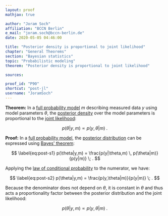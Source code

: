 ```yaml
---
layout: proof
mathjax: true

author: "Joram Soch"
affiliation: "BCCN Berlin"
e_mail: "joram.soch@bccn-berlin.de"
date: 2020-05-05 04:46:00

title: "Posterior density is proportional to joint likelihood"
chapter: "General Theorems"
section: "Bayesian statistics"
topic: "Probabilistic modeling"
theorem: "Posterior density is proportional to joint likelihood"

sources:

proof_id: "P90"
shortcut: "post-jl"
username: "JoramSoch"
---
```



**Theorem:** In a [full probability model](/D/fpm) $m$ describing measured data $y$ using model parameters $\theta$, the [posterior density](/D/post) over the model parameters is proportional to the [joint likelihood](/D/jl):

$$ \label{eq:post}
p(\theta|y,m) \propto p(y,\theta|m) \; .
$$


**Proof:** In a [full probability model](/D/fpm), the [posterior distribution](/D/post) can be expressed using [Bayes' theorem](/P/bayes-th):

$$ \label{eq:post-s1}
p(\theta|y,m) = \frac{p(y|\theta,m) \, p(\theta|m)}{p(y|m)} \; .
$$

Applying the [law of conditional probability](/D/prob-cond) to the numerator, we have:

$$ \label{eq:post-s2}
p(\theta|y,m) = \frac{p(y,\theta|m)}{p(y|m)} \; .
$$

Because the denominator does not depend on $\theta$, it is constant in $\theta$ and thus acts a proportionality factor between the posterior distribution and the joint likelihood:

$$ \label{eq:post-qed}
p(\theta|y,m) \propto p(y,\theta|m) \; .
$$